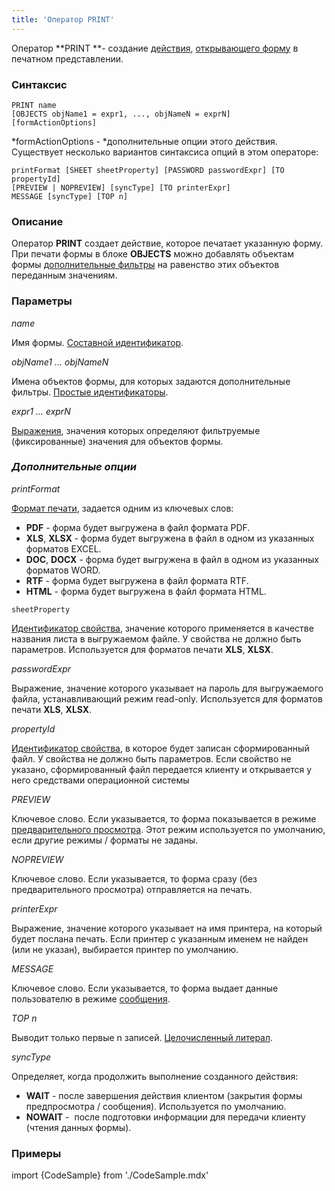 ```yaml
---
title: 'Оператор PRINT'
---
```


Оператор **PRINT **- создание [действия](Действия.md), [открывающего форму](В_печатном_представлении_PRINT.md) в печатном представлении. 

### Синтаксис

    PRINT name 
    [OBJECTS objName1 = expr1, ..., objNameN = exprN]
    [formActionOptions] 

*formActionOptions - *дополнительные опции этого действия. Существует несколько вариантов синтаксиса опций в этом операторе:

    printFormat [SHEET sheetProperty] [PASSWORD passwordExpr] [TO propertyId]
    [PREVIEW | NOPREVIEW] [syncType] [TO printerExpr]
    MESSAGE [syncType] [TOP n]

### Описание

Оператор **PRINT** создает действие, которое печатает указанную форму. При печати формы в блоке **OBJECTS** можно добавлять объектам формы [дополнительные фильтры](Открытие_формы.md#params) на равенство этих объектов переданным значениям.

### Параметры

*name*

Имя формы. [Составной идентификатор](Идентификаторы.md#cid-broken).

*objName1 ... objNameN*

Имена объектов формы, для которых задаются дополнительные фильтры. [Простые идентификаторы](Идентификаторы.md#id-broken).

*expr1 ... exprN*

[Выражения](Выражения.md), значения которых определяют фильтруемые (фиксированные) значения для объектов формы.

### *Дополнительные опции*

*printFormat*

[Формат печати](В_печатном_представлении_PRINT.md#format), задается одним из ключевых слов:

-   **PDF** - форма будет выгружена в файл формата PDF.
-   **XLS**, **XLSX** - форма будет выгружена в файл в одном из указанных форматов EXCEL.
-   **DOC**, **DOCX** - форма будет выгружена в файл в одном из указанных форматов WORD.
-   **RTF** - форма будет выгружена в файл формата RTF.
-   **HTML** - форма будет выгружена в файл формата HTML.

<!-- -->

    sheetProperty

[Идентификатор свойства](Идентификаторы.md), значение которого применяется в качестве названия листа в выгружаемом файле. У свойства не должно быть параметров. Используется для форматов печати **XLS**, **XLSX**.

*passwordExpr*

Выражение, значение которого указывает на пароль для выгружаемого файла, устанавливающий режим read-only. Используется для форматов печати **XLS**, **XLSX**.

*propertyId*

[Идентификатор свойства](Идентификаторы.md), в которое будет записан сформированный файл. У свойства не должно быть параметров. Если свойство не указано, сформированный файл передается клиенту и открывается у него средствами операционной системы

*PREVIEW*

Ключевое слово. Если указывается, то форма показывается в режиме [предварительного просмотра](В_печатном_представлении_PRINT.md#interactive). Этот режим используется по умолчанию, если другие режимы / форматы не заданы.

*NOPREVIEW*

Ключевое слово. Если указывается, то форма сразу (без предварительного просмотра) отправляется на печать.

*printerExpr*

Выражение, значение которого указывает на имя принтера, на который будет послана печать. Если принтер с указанным именем не найден (или не указан), выбирается принтер по умолчанию.

*MESSAGE*

Ключевое слово. Если указывается, то форма выдает данные пользователю в режиме [сообщения](В_печатном_представлении_PRINT.md#interactive).

*TOP n*

Выводит только первые n записей. [Целочисленный литерал](Литералы.md#intliteral-broken).

*syncType*

Определяет, когда продолжить выполнение созданного действия:

-   **WAIT** - после завершения действия клиентом (закрытия формы предпросмотра / сообщения). Используется по умолчанию.
-   **NOWAIT** -  после подготовки информации для передачи клиенту (чтения данных формы).

### Примеры


import {CodeSample} from './CodeSample.mdx'

<CodeSample url="https://ru-documentation.lsfusion.org/sample?file=ActionSample&block=print"/>

  

